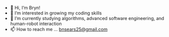 - 👋 Hi, I’m Bryn!
- 👀 I’m interested in growing my coding skills
- 🌱 I’m currently studying algorithms, advanced software engineering, and human-robot interaction
- 📫 How to reach me ... bnsears25@gmail.com

<!---
brynnielou/brynnielou is a ✨ special ✨ repository because its `README.md` (this file) appears on your GitHub profile.
You can click the Preview link to take a look at your changes.
--->
